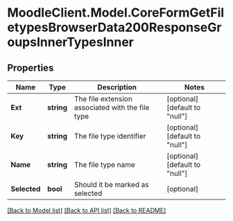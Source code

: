 # MoodleClient.Model.CoreFormGetFiletypesBrowserData200ResponseGroupsInnerTypesInner

## Properties

Name | Type | Description | Notes
------------ | ------------- | ------------- | -------------
**Ext** | **string** | The file extension associated with the file type | [optional] [default to "null"]
**Key** | **string** | The file type identifier | [optional] [default to "null"]
**Name** | **string** | The file type name | [optional] [default to "null"]
**Selected** | **bool** | Should it be marked as selected | [optional] 

[[Back to Model list]](../README.md#documentation-for-models) [[Back to API list]](../README.md#documentation-for-api-endpoints) [[Back to README]](../README.md)

